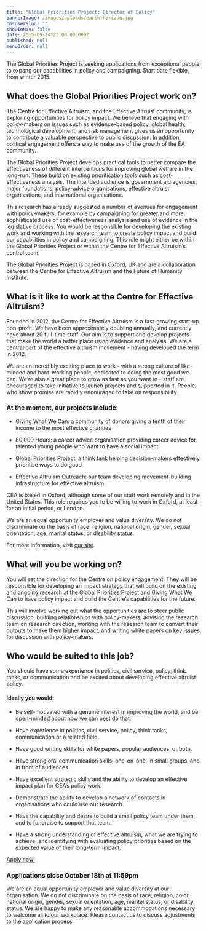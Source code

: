 ```yaml
---
title: "Global Priorities Project: Director of Policy"
bannerImage: /images/uploads/earth-horizon.jpg
cmsUserSlug: ""
showInNav: false
date: 2015-09-14T23:00:00.000Z
published: null
menuOrder: null
---
```


  The Global Priorities Project is seeking applications from exceptional people to expand our capabilities in policy and campaigning. Start date flexible, from winter 2015.

  
## What does the Global Priorities Project work on?

  
The Centre for Effective Altruism, and the Effective Altruist community, is exploring opportunities for policy impact. We believe that engaging with policy-makers on issues such as evidence-based policy, global health, technological development, and risk management gives us an opportunity to contribute a valuable perspective to public discussion. In addition, political engagement offers a way to make use of the growth of the EA community.

  
The Global Priorities Project develops practical tools to better compare the effectiveness of different interventions for improving global welfare in the long-run. These build on existing prioritisation tools such as cost-effectiveness analysis. The intended audience is government aid agencies, major foundations, policy-advice organisations, effective altruist organisations, and international organisations.

  
This research has already suggested a number of avenues for engagement with policy-makers, for example by campaigning for greater and more sophisticated use of cost-effectiveness analysis and use of evidence in the legislative process. You would be responsible for developing the existing work and working with the research team to create policy impact and build our capabilities in policy and campaigning. This role might either be within the Global Priorities Project or within the Centre for Effective Altruism&rsquo;s central team.

  
The Global Priorities Project is based in Oxford, UK and are a collaboration between the Centre for Effective Altruism and the Future of Humanity Institute.

  
## What is it like to work at the Centre for Effective Altruism?

Founded in 2012, the Centre for Effective Altruism is a fast-growing start-up non-profit. We have been approximately doubling annually, and currently have about 20 full-time staff. Our aim is to support and develop projects that make the world a better place using evidence and analysis. We are a central part of the effective altruism movement - having developed the term in 2012.

  
We are an incredibly exciting place to work - with a strong culture of like-minded and hard-working people, dedicated to doing the most good we can. We&rsquo;re also a great place to grow as fast as you want to - staff are encouraged to take initiative to launch projects and supported in it. People who show promise are rapidly encouraged to take on responsibility.

  
### At the moment, our projects include:

* Giving What We Can: a community of donors giving a tenth of their income to the most effective charities

* 80,000 Hours: a career advice organisation providing career advice for talented young people who want to have a social impact

* Global Priorities Project: a think tank helping decision-makers effectively prioritise ways to do good

* Effective Altruism Outreach: our team developing movement-building infrastructure for effective altruism

  
CEA is based in Oxford, although some of our staff work remotely and in the United States. This role requires you to be willing to work in Oxford, at least for an initial period, or London.

  
We are an equal opportunity employer and value diversity. We do not discriminate on the basis of race, religion, national origin, gender, sexual orientation, age, marital status, or disability status.

  
For more information, visit [our site](https://centreforeffectivealtruism.org/careers/why-work-with-us/). 

  
## What will you be working on?

  
You will set the direction for the Centre on policy engagement. They will be responsible for developing an impact strategy that will build on the existing and ongoing research at the Global Priorities Project and Giving What We Can to have policy impact and build the Centre&rsquo;s capabilities for the future.

  
This will involve working out what the opportunities are to steer public discussion, building relationships with policy-makers, advising the research team on research direction, working with the research team to convert their outputs to make them higher impact, and writing white papers on key issues for discussion with policy-makers.

  
## Who would be suited to this job?

  
You should have some experience in politics, civil service, policy, think tanks, or communication and be excited about developing effective altruist policy.

  
#### Ideally you would:

* Be self-motivated with a genuine interest in improving the world, and be open-minded about how we can best do that.

* Have experience in politics, civil service, policy, think tanks, communication or a related field.

* Have good writing skills for white papers, popular audiences, or both.

* Have strong oral communication skills, one-on-one, in small groups, and in front of audiences.

* Have excellent strategic skills and the ability to develop an effective impact plan for CEA&rsquo;s policy work.

* Demonstrate the ability to develop a network of contacts in organisations who could use our research.

* Have the capability and desire to build a small policy team under them, and to fundraise to support that team.

* Have a strong understanding of effective altruism, what we are trying to achieve, and identifying with evaluating policy priorities based on the expected value of their long-term impact.

  
<p class="center"><a href="https://eaglobal.typeform.com/to/nUNz0z" class="btn btn-primary btn-lg"  target="_blank">Apply now!</a></p>
  
<h3 class="center">Applications close October 18th at 11:59pm</h3>

 We are an equal opportunity employer and value diversity at our organisation. We do not discriminate on the basis of race, religion, color, national origin, gender, sexual orientation, age, marital status, or disability status. We are happy to make any reasonable accommodations necessary to welcome all to our workplace. Please contact us to discuss adjustments to the application process.

  
  
